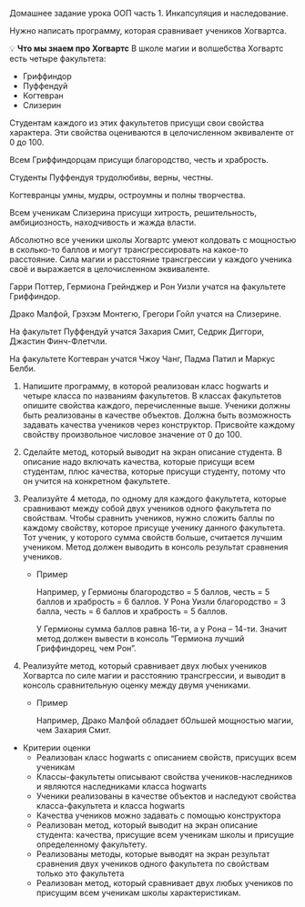  Домашнее задание урока ООП часть 1. Инкапсуляция и наследование. 

Нужно написать программу, которая сравнивает учеников Хогвартса.
 

 
💡 **Что мы знаем про Хогвартс**
В школе магии и волшебства Хогвартс есть четыре факультета:

- Гриффиндор
- Пуффендуй
- Когтевран
- Слизерин

Студентам каждого из этих факультетов присущи свои свойства характера. Эти свойства оцениваются в целочисленном эквиваленте от 0 до 100. 

Всем Гриффиндорцам присущи благородство, честь и храбрость. 

Студенты Пуффендуя трудолюбивы, верны, честны.

Когтевранцы умны, мудры, остроумны и полны творчества. 

Всем ученикам Слизерина присущи хитрость, решительность, амбициозность, находчивость и жажда власти.

Абсолютно все ученики школы Хогвартс умеют колдовать с мощностью в сколько-то баллов и могут трансгрессировать на какое-то расстояние. Сила магии и расстояние трансгрессии у каждого ученика своё и выражается в целочисленном эквиваленте. 

Гарри Поттер, Гермиона Грейнджер и Рон Уизли учатся на факультете Гриффиндор.  

Драко Малфой, Грэхэм Монтегю, Грегори Гойл учатся на Слизерине. 

На факультет Пуффендуй учатся Захария Смит, Седрик Диггори, Джастин Финч-Флетчли. 

На факультете Когтевран учатся Чжоу Чанг, Падма Патил и Маркус Белби. 

 

1. Напишите программу, в которой реализован класс hogwarts и четыре класса по названиям факультетов. В классах факультетов опишите свойства каждого, перечисленные выше. Ученики должны быть реализованы в качестве объектов. Должна быть возможность задавать качества учеников через конструктор. Присвойте каждому свойству произвольное числовое значение от 0 до 100.  
2. Сделайте метод, который выводит на экран описание студента. В описание надо включать качества, которые присущи всем студентам, плюс качества, которые присущи студенту, потому что он учится на конкретном факультете. 
3. Реализуйте 4 метода, по одному для каждого факультета, которые сравнивают между собой двух учеников одного факультета по свойствам. Чтобы сравнить учеников, нужно сложить баллы по каждому свойству, которое присуще ученику данного факультета. Тот ученик, у которого сумма свойств больше, считается лучшим учеником. Метод должен выводить в консоль результат сравнения учеников.
    - Пример
        
        Например, у Гермионы благородство = 5 баллов, честь = 5 баллов и храбрость = 6 баллов. У Рона Уизли благородство = 3 балла, честь = 6 баллов и храбрость = 5 баллов.
        
        У Гермионы сумма баллов равна 16-ти, а у Рона – 14-ти. Значит метод должен вывести в консоль “Гермиона лучший Гриффиндорец, чем Рон”. 
        
4. Реализуйте метод, который сравнивает двух любых учеников Хогвартса по силе магии и расстоянию трансгрессии, и выводит в консоль сравнительную оценку между двумя учениками. 
    - Пример
        
        Например, Драко Малфой обладает бОльшей мощностью магии, чем Захария Смит. 
        

 

- Критерии оценки
    - Реализован класс hogwarts с описанием свойств, присущих всем ученикам
    - Классы-факультеты описывают свойства учеников-наследников и являются наследниками класса hogwarts
    - Ученики реализованы в качестве объектов и наследуют свойства класса-факультета и класса hogwarts
    - Качества учеников можно задавать с помощью конструктора
    - Реализован метод, который выводит на экран описание студента: качества, присущие всем ученикам школы и присущие определенному факультету.
    - Реализованы методы, которые выводят на экран результат сравнения двух учеников одного факультета по свойствам только это факультета
    - Реализован метод, который сравнивает двух любых учеников по присущим всем ученикам школы характеристикам.
